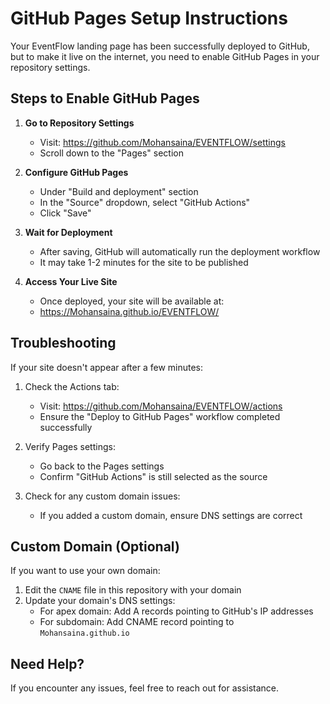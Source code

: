 # GitHub Pages Setup Instructions

Your EventFlow landing page has been successfully deployed to GitHub, but to make it live on the internet, you need to enable GitHub Pages in your repository settings.

## Steps to Enable GitHub Pages

1. **Go to Repository Settings**
   - Visit: https://github.com/Mohansaina/EVENTFLOW/settings
   - Scroll down to the "Pages" section

2. **Configure GitHub Pages**
   - Under "Build and deployment" section
   - In the "Source" dropdown, select "GitHub Actions"
   - Click "Save"

3. **Wait for Deployment**
   - After saving, GitHub will automatically run the deployment workflow
   - It may take 1-2 minutes for the site to be published

4. **Access Your Live Site**
   - Once deployed, your site will be available at:
   - https://Mohansaina.github.io/EVENTFLOW/

## Troubleshooting

If your site doesn't appear after a few minutes:

1. Check the Actions tab:
   - Visit: https://github.com/Mohansaina/EVENTFLOW/actions
   - Ensure the "Deploy to GitHub Pages" workflow completed successfully

2. Verify Pages settings:
   - Go back to the Pages settings
   - Confirm "GitHub Actions" is still selected as the source

3. Check for any custom domain issues:
   - If you added a custom domain, ensure DNS settings are correct

## Custom Domain (Optional)

If you want to use your own domain:

1. Edit the `CNAME` file in this repository with your domain
2. Update your domain's DNS settings:
   - For apex domain: Add A records pointing to GitHub's IP addresses
   - For subdomain: Add CNAME record pointing to `Mohansaina.github.io`

## Need Help?

If you encounter any issues, feel free to reach out for assistance.